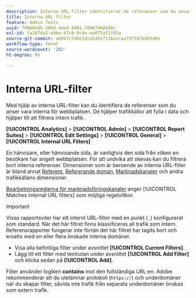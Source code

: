 ```yaml
---
description: Interna URL-filter identifierar de referenser som du anser vara interna för din webbplats. De hjälper trafikkällor att fylla i data och hjälper till att filtrera intern trafik.
title: Interna URL-filter
feature: Admin Tools
uuid: 70868edb-208d-4dad-9401-70967468d40c
exl-id: fa387da2-e9be-47c0-9c4e-edd75af1f05a
source-git-commit: a6967c7d4e1dca5491f13beccaa797167b503d6e
workflow-type: tm+mt
source-wordcount: '202'
ht-degree: 0%

---
```



# Interna URL-filter

Med hjälp av interna URL-filter kan du identifiera de referenser som du anser vara interna för webbplatsen. De hjälper trafikkällor att fylla i data och hjälper till att filtrera intern trafik.

**[!UICONTROL Analytics]** > **[!UICONTROL Admin]** > **[!UICONTROL Report Suites]** > **[!UICONTROL Edit Settings]** > **[!UICONTROL General]** > **[!UICONTROL Internal URL Filters]**

En hänvisare, eller hänvisande sida, är vanligtvis den sida från vilken en besökare har angett webbplatsen. För att undvika att skevas kan du filtrera bort interna referenser. Dimensioner som är beroende av interna URL-filter är bland annat [Referent](/help/components/dimensions/referrer.md), [Refererande domän](/help/components/dimensions/referring-domain.md), [Marknadskanaler](/help/components/dimensions/marketing-channel.md) och andra trafikkällans dimensioner.

[Bearbetningsreglerna för marknadsföringskanaler](../marketing-channels/c-rules.md) anger [!UICONTROL Matches internal URL filters] som möjliga regelvillkor.

>[!IMPORTANT]
>
>Vissa rapportsviter har ett internt URL-filter med en punkt (`.`) konfigurerat som standard. När det här filtret finns klassificeras all trafik som intern. Referensrapporter fungerar inte förrän det här filtret har tagits bort och ersatts med en eller flera önskade interna domäner.

* Visa alla befintliga filter under avsnittet **[!UICONTROL Current Filters]**.
* Lägg till ett filter med textrutan under avsnittet **[!UICONTROL Add Filter]** och klicka sedan på **[!UICONTROL Add]**.

Filter använder logiken **contains** mot den fullständiga URL:en. Adobe rekommenderar att du utelämnar protokoll (`https://`) och underdomäner när du skapar filter, såvida inte trafik från separata underdomäner önskas som extern trafik.
